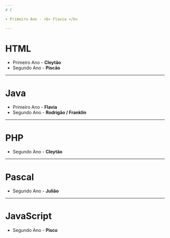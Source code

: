 ```yaml
---
# C

- Primeiro Ano - <b> Flavia </b>

---
```

# HTML

- Primeiro Ano - <b> Cleytão </b> <br>
- Segundo Ano - <b> Piscão </b> 

---
# Java

- Primeiro Ano - <b> Flavia </b> <br> 
- Segundo Ano - <b> Rodrigão / Franklin </b>

---
# PHP

- Segundo Ano - <b> Cleytão </b>

---
# Pascal

- Segundo Ano - <b> Julião </b>

---
# JavaScript 

- Segundo Ano - <b> Pisco </b>

